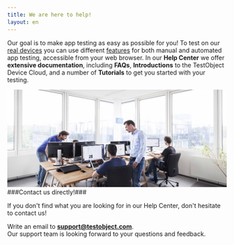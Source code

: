 ```yaml
---
title: We are here to help!
layout: en
---
```


Our goal is to make app testing as easy as possible for you! To test on our <a href="https://devicelab.testobject.com">real devices</a> you can use different <a href="https://testobject.com/features">features</a> for both manual and automated app testing, accessible from your web browser. 
In our **Help Center** we offer **extensive documentation**, including **FAQs**, **Introductions** to the TestObject Device Cloud, and a number of **Tutorials** to get you started with your testing.

<img class="center shadow" src="/img/first-impressions/office_communication_narrow.jpg ">
###Contact us directly!###

If you don't find what you are looking for in our Help Center, don't hesitate to contact us! 

Write an email to **<a href="mailto:support@testobject.com">support@testobject.com</a>**.
<br>Our support team is looking forward to your questions and feedback. <br>


